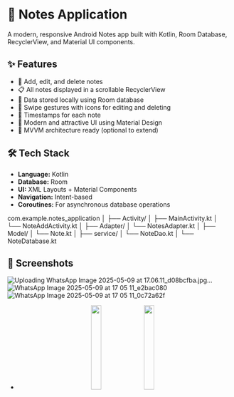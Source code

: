 # 📝 Notes Application

A modern, responsive Android Notes app built with Kotlin, Room Database, RecyclerView, and Material UI components.

## ✨ Features

- 📌 Add, edit, and delete notes
- 📋 All notes displayed in a scrollable RecyclerView
- 🧠 Data stored locally using Room database
- 🎨 Swipe gestures with icons for editing and deleting
- 📅 Timestamps for each note
- 🧭 Modern and attractive UI using Material Design
- 🧠 MVVM architecture ready (optional to extend)


## 🛠️ Tech Stack

- **Language:** Kotlin
- **Database:** Room
- **UI:** XML Layouts + Material Components
- **Navigation:** Intent-based
- **Coroutines:** For asynchronous database operations

com.example.notes_application
│
├── Activity/
│   ├── MainActivity.kt
│   └── NoteAddActivity.kt
│
├── Adapter/
│   └── NotesAdapter.kt
│
├── Model/
│   └── Note.kt
│
├── service/
│   └── NoteDao.kt
│   └── NoteDatabase.kt


## 📸 Screenshots
![Uploading WhatsApp Image 2025-05-09 at 17.06.11_d08bcfba.jpg…]()
![WhatsApp Image 2025-05-09 at 17 05 11_e2bac080](https://github.com/user-attachments/assets/1cef8a1e-f612-4ec6-a598-7921d76c089c)
![WhatsApp Image 2025-05-09 at 17 05 11_0c72a62f](https://github.com/user-attachments/assets/23d783f4-236c-46fe-afba-4450409380fc)


- <p align="center">
  <img src="https://github.com/user-attachments/assets/1cef8a1e-f612-4ec6-a598-7921d76c089c" width="22%" style="margin-right: 2%;">
  <img src="https://github.com/user-attachments/assets/23d783f4-236c-46fe-afba-4450409380fc" width="22%" style="margin-right: 2%;">
</p>
